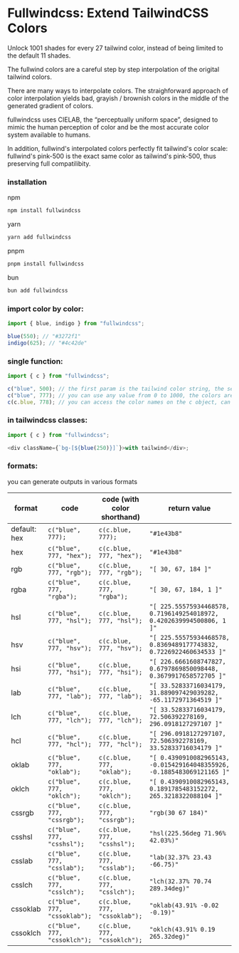 # Fullwindcss: Extend TailwindCSS Colors

Unlock 1001 shades for every 27 tailwind color, instead of being limited to the default 11 shades.

The fullwind colors are a careful step by step interpolation of the origital tailwind colors.

There are many ways to interpolate colors. The straighforward approach of color interpolation yields bad, grayish / brownish colors in the middle of the generated gradient of colors.

fullwindcss uses CIELAB, the “perceptually uniform space”, designed to mimic the human perception of color and be the most accurate color system available to humans.

In addition, fullwind's interpolated colors perfectly fit tailwind's color scale: fullwind's pink-500 is the exact same color as tailwind's pink-500, thus preserving full compatilibity.

### installation

npm

```sh
npm install fullwindcss
```

yarn

```sh
yarn add fullwindcss
```

pnpm

```sh
pnpm install fullwindcss
```

bun

```sh
bun add fullwindcss
```

### import color by color:

```ts
import { blue, indigo } from "fullwindcss";

blue(550); // "#3272f1"
indigo(625); // "#4c42de"
```

### single function:

```ts
import { c } from "fullwindcss";

c("blue", 500); // the first param is the tailwind color string, the second is the tailwind color value
c("blue", 777); // you can use any value from 0 to 1000, the colors are interpolated using the lab method
c(c.blue, 778); // you can access the color names on the c object, can be more convenient than typing strings
```

### in tailwindcss classes:

```ts
import { c } from "fullwindcss";

<div className={`bg-[${blue(250)}]`}>with tailwind</div>;
```

### formats:

you can generate outputs in various formats

| format       | code                          | code (with color shorthand)   | return value                                                           |
| ------------ | ----------------------------- | ----------------------------- | ---------------------------------------------------------------------- |
| default: hex | `c("blue", 777);`             | `c(c.blue, 777);`             | `"#1e43b8"`                                                            |
| hex          | `c("blue", 777, "hex");`      | `c(c.blue, 777, "hex");`      | `"#1e43b8"`                                                            |
| rgb          | `c("blue", 777, "rgb");`      | `c(c.blue, 777, "rgb");`      | `"[ 30, 67, 184 ]"`                                                    |
| rgba         | `c("blue", 777, "rgba");`     | `c(c.blue, 777, "rgba");`     | `"[ 30, 67, 184, 1 ]"`                                                 |
| hsl          | `c("blue", 777, "hsl");`      | `c(c.blue, 777, "hsl");`      | `"[ 225.55575934468578, 0.7196149254018972, 0.4202639994500806, 1 ]"`  |
| hsv          | `c("blue", 777, "hsv");`      | `c(c.blue, 777, "hsv");`      | `"[ 225.55575934468578, 0.8369489177743832, 0.7226922460634533 ]"`     |
| hsi          | `c("blue", 777, "hsi");`      | `c(c.blue, 777, "hsi");`      | `"[ 226.6661608747827, 0.6797869850098448, 0.3679917658572705 ]"`      |
| lab          | `c("blue", 777, "lab");`      | `c(c.blue, 777, "lab");`      | `"[ 33.52833716034179, 31.889097429039282, -65.1172971364519 ]"`       |
| lch          | `c("blue", 777, "lch");`      | `c(c.blue, 777, "lch");`      | `"[ 33.52833716034179, 72.506392278169, 296.0918127297107 ]"`          |
| hcl          | `c("blue", 777, "hcl");`      | `c(c.blue, 777, "hcl");`      | `"[ 296.0918127297107, 72.506392278169, 33.52833716034179 ]"`          |
| oklab        | `c("blue", 777, "oklab");`    | `c(c.blue, 777, "oklab");`    | `"[ 0.4390910082965143, -0.015429164048355926, -0.1885483069121165 ]"` |
| oklch        | `c("blue", 777, "oklch");`    | `c(c.blue, 777, "oklch");`    | `"[ 0.4390910082965143, 0.1891785483152272, 265.3218322088104 ]"`      |
| cssrgb       | `c("blue", 777, "cssrgb");`   | `c(c.blue, 777, "cssrgb");`   | `"rgb(30 67 184)"`                                                     |
| csshsl       | `c("blue", 777, "csshsl");`   | `c(c.blue, 777, "csshsl");`   | `"hsl(225.56deg 71.96% 42.03%)"`                                       |
| csslab       | `c("blue", 777, "csslab");`   | `c(c.blue, 777, "csslab");`   | `"lab(32.37% 23.43 -66.75)"`                                           |
| csslch       | `c("blue", 777, "csslch");`   | `c(c.blue, 777, "csslch");`   | `"lch(32.37% 70.74 289.34deg)"`                                        |
| cssoklab     | `c("blue", 777, "cssoklab");` | `c(c.blue, 777, "cssoklab");` | `"oklab(43.91% -0.02 -0.19)"`                                          |
| cssoklch     | `c("blue", 777, "cssoklch");` | `c(c.blue, 777, "cssoklch");` | `"oklch(43.91% 0.19 265.32deg)"`                                       |
